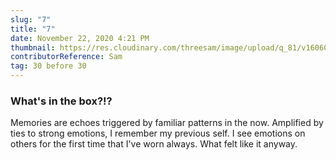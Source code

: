 ```yaml
---
slug: "7"
title: "7"
date: November 22, 2020 4:21 PM
thumbnail: https://res.cloudinary.com/threesam/image/upload/q_81/v1606097785/037A5B45-A72E-4C0D-8A4F-3769F1B520D7_alenon.jpg
contributorReference: Sam
tag: 30 before 30
---
```

### What's in the box?!?

Memories are echoes triggered by familiar patterns in the now. Amplified by ties to strong emotions, I remember my previous self. I see emotions on others for the first time that I've worn always. What felt like it anyway.